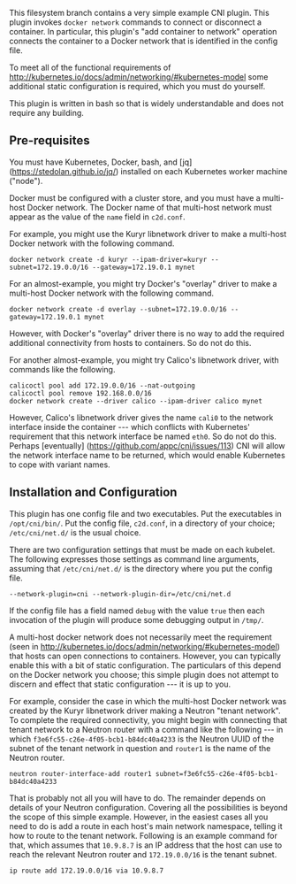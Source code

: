 This filesystem branch contains a very simple example CNI plugin.
This plugin invokes `docker network` commands to connect or disconnect
a container.  In particular, this plugin's "add container to network"
operation connects the container to a Docker network that is
identified in the config file.

To meet all of the functional requirements of
http://kubernetes.io/docs/admin/networking/#kubernetes-model some
additional static configuration is required, which you must do
yourself.

This plugin is written in bash so that is widely understandable and
does not require any building.


## Pre-requisites

You must have Kubernetes, Docker, bash, and [jq]
(https://stedolan.github.io/jq/) installed on each Kubernetes worker
machine ("node").

Docker must be configured with a cluster store, and you must have a
multi-host Docker network.  The Docker name of that multi-host network
must appear as the value of the `name` field in `c2d.conf`.

For example, you might use the Kuryr libnetwork driver to make a
multi-host Docker network with the following command.

```
docker network create -d kuryr --ipam-driver=kuryr --subnet=172.19.0.0/16 --gateway=172.19.0.1 mynet
```

For an almost-example, you might try Docker's "overlay" driver to make
a multi-host Docker network with the following command.

```
docker network create -d overlay --subnet=172.19.0.0/16 --gateway=172.19.0.1 mynet
```

However, with Docker's "overlay" driver there is no way to add the
required additional connectivity from hosts to containers.  So do not
do this.

For another almost-example, you might try Calico's libnetwork driver,
with commands like the following.

```
calicoctl pool add 172.19.0.0/16 --nat-outgoing
calicoctl pool remove 192.168.0.0/16
docker network create --driver calico --ipam-driver calico mynet
```

However, Calico's libnetwork driver gives the name `cali0` to the
network interface inside the container --- which conflicts with
Kubernetes' requirement that this network interface be named `eth0`.
So do not do this.  Perhaps [eventually]
(https://github.com/appc/cni/issues/113) CNI will allow the network
interface name to be returned, which would enable Kubernetes to cope
with variant names.


## Installation and Configuration

This plugin has one config file and two executables.  Put the
executables in `/opt/cni/bin/`.  Put the config file, `c2d.conf`, in a
directory of your choice; `/etc/cni/net.d/` is the usual choice.

There are two configuration settings that must be made on each
kubelet.  The following expresses those settings as command line
arguments, assuming that `/etc/cni/net.d/` is the directory where you
put the config file.

```
--network-plugin=cni --network-plugin-dir=/etc/cni/net.d
```

If the config file has a field named `debug` with the value `true`
then each invocation of the plugin will produce some debugging output
in `/tmp/`.

A multi-host docker network does not necessarily meet the requirement
(seen in http://kubernetes.io/docs/admin/networking/#kubernetes-model)
that hosts can open connections to containers.  However, you can
typically enable this with a bit of static configuration.  The
particulars of this depend on the Docker network you choose; this
simple plugin does not attempt to discern and effect that static
configuration --- it is up to you.

For example, consider the case in which the multi-host Docker network
was created by the Kuryr libnetwork driver making a Neutron "tenant
network".  To complete the required connectivity, you might begin with
connecting that tenant network to a Neutron router with a command like
the following --- in which `f3e6fc55-c26e-4f05-bcb1-b84dc40a4233` is
the Neutron UUID of the subnet of the tenant network in question and
`router1` is the name of the Neutron router.

```
neutron router-interface-add router1 subnet=f3e6fc55-c26e-4f05-bcb1-b84dc40a4233
```

That is probably not all you will have to do.  The remainder depends
on details of your Neutron configuration.  Covering all the
possibilities is beyond the scope of this simple example.  However, in
the easiest cases all you need to do is add a route in each host's
main network namespace, telling it how to route to the tenant network.
Following is an example command for that, which assumes that
`10.9.8.7` is an IP address that the host can use to reach the
relevant Neutron router and `172.19.0.0/16` is the tenant subnet.

```
ip route add 172.19.0.0/16 via 10.9.8.7
```
